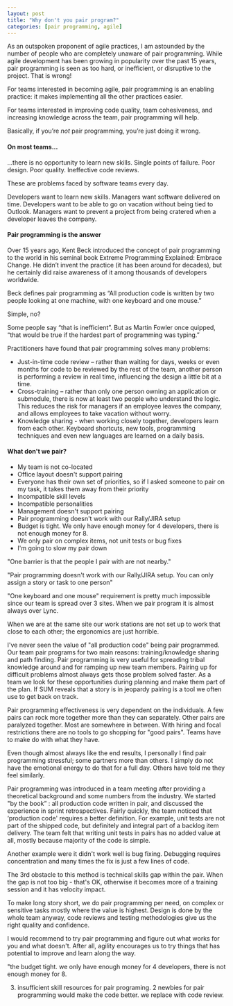 ```yaml
---
layout: post
title: "Why don't you pair program?"
categories: [pair programming, agile]
---
```


As an outspoken proponent of agile practices, I am astounded by the number of people who are completely unaware of pair programming. While agile development has been growing in popularity over the past 15 years, pair programming is seen as too hard, or inefficient, or disruptive to the project. That is wrong! 

For teams interested in becoming agile, pair programming is an enabling practice: it makes implementing all the other practices easier.

For teams interested in improving code quality, team cohesiveness, and increasing knowledge across the team, pair programming will help.

Basically, if you’re *not* pair programming, you’re just doing it wrong.

#### On most teams...

...there is no opportunity to learn new skills. Single points of failure. Poor design. Poor quality. Ineffective code reviews. 

These are problems faced by software teams every day. 

Developers want to learn new skills. Managers want software delivered on time. Developers want to be able to go on vacation without being tied to Outlook. Managers want to prevent a project from being cratered when a developer leaves the company. 

#### Pair programming is the answer

Over 15 years ago, Kent Beck introduced the concept of pair programming to the world in his seminal book Extreme Programming Explained: Embrace Change. He didn’t invent the practice (it has been around for decades), but he certainly did raise awareness of it among thousands of developers worldwide.
 
Beck defines pair programming as “All production code is written by two people looking at one machine, with one keyboard and one mouse.”

Simple, no?

Some people say “that is inefficient”. But as Martin Fowler once quipped, “that would be true if the hardest part of programming was typing.”

Practitioners have found that pair programming solves many problems:

* 	Just-in-time code review – rather than waiting for days, weeks or even months for code to be reviewed by the rest of the team, another person is performing a review in real time, influencing the design a little bit at a time.
* Cross-training – rather than only one person owning an application or submodule, there is now at least two people who understand the logic. This reduces the risk for managers if an employee leaves the company, and allows employees to take vacation without worry.
* Knowledge sharing - when working closely together, developers learn from each other. Keyboard shortcuts, new tools, programming techniques and even new languages are learned on a daily basis.

#### What don't we pair?

* My team is not co-located
* Office layout doesn't support pairing
* Everyone has their own set of priorities, so if I asked someone to pair on my task, it takes them away from their priority
* Incompatible skill levels
* Incompatible personalities
* Management doesn't support pairing
* Pair programming doesn't work with our Rally/JIRA setup
* Budget is tight. We only have enough money for 4 developers, there is not enough money for 8.
* We only pair on complex items, not unit tests or bug fixes
* I'm going to slow my pair down



"One barrier is that the people I pair with are not nearby." 

"Pair programming doesn't work with our Rally/JIRA setup. You can only assign a story or task to one person"

"One keyboard and one mouse" requirement is pretty much impossible since our team is spread over 3 sites.  When we pair program it is almost always over Lync.  

When we are at the same site our work stations are not set up to work that close to each other; the ergonomics are just horrible.
 
I've never seen the value of "all production code" being pair programmed.  Our team pair programs for two main reasons: training/knowledge sharing and path finding.  Pair programming is very useful for spreading tribal knowledge around and for ramping up new team members.  Pairing up for difficult problems almost always gets those problem solved faster.  As a team we look for these opportunities during planning and make them part of the plan.  If SUM reveals that a story is in jeopardy pairing is a tool we often use to get back on track.
 
Pair programming effectiveness is very dependent on the individuals.  A few pairs can rock more together more than they can separately.  Other pairs are paralyzed together.  Most are somewhere in between.  With hiring and focal restrictions there are no tools to go shopping for "good pairs".  Teams have to make do with what they have.
 
Even though almost always like the end results, I personally I find pair programming stressful; some partners more than others.  I simply do not have the emotional energy to do that for a full day. Others have told me they feel similarly.
 
Pair programming was introduced in a team meeting after providing a theoretical background and some numbers from the industry. We started "by the book” : all production code written in pair, and discussed the experience in sprint retrospectives. Fairly quickly, the team noticed that ‘production code' requires a better definition. For example, unit tests are not part of the shipped code, but definitely and integral part of a backlog item delivery. The team felt that writing unit tests in pairs has no added value at all, mostly because majority of the code is simple.

Another example were it didn't work well is bug fixing. Debugging requires concentration and many times the fix is just a few lines of code.

The 3rd obstacle to this method is technical skills gap within the pair. When the gap is not too big - that's OK, otherwise it becomes more of a training session and it has velocity impact.
 
To make long story short, we do pair programming per need, on complex or sensitive tasks mostly where the value is highest. Design is done by the whole team anyway, code reviews and testing methodologies give us the right quality and confidence.

I would recommend to try pair programming and figure out what works for you and what doesn't. After all, agility encourages us to try things that has potential to improve and learn along the way.

"the budget tight. we only have enough money for 4 developers, there is not enough money for 8.

3.	insufficient skill resources for pair programing. 2 newbies for pair programming would make the code better. we replace with code review.

